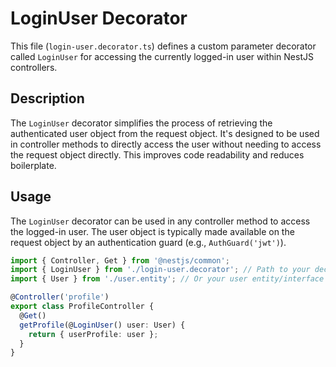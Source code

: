 # LoginUser Decorator

This file (`login-user.decorator.ts`) defines a custom parameter decorator called `LoginUser` for accessing the currently logged-in user within NestJS controllers.

## Description

The `LoginUser` decorator simplifies the process of retrieving the authenticated user object from the request object.  It's designed to be used in controller methods to directly access the user without needing to access the request object directly. This improves code readability and reduces boilerplate.

## Usage

The `LoginUser` decorator can be used in any controller method to access the logged-in user.  The user object is typically made available on the request object by an authentication guard (e.g., `AuthGuard('jwt')`).

```typescript
import { Controller, Get } from '@nestjs/common';
import { LoginUser } from './login-user.decorator'; // Path to your decorator file
import { User } from './user.entity'; // Or your user entity/interface

@Controller('profile')
export class ProfileController {
  @Get()
  getProfile(@LoginUser() user: User) {
    return { userProfile: user };
  }
}